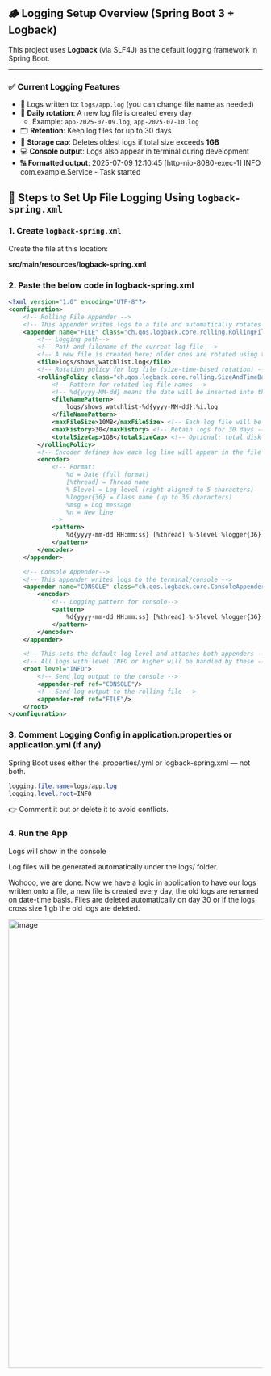 ## 🪵 Logging Setup Overview (Spring Boot 3 + Logback)

This project uses **Logback** (via SLF4J) as the default logging framework in Spring Boot.

---

### ✅ Current Logging Features

- 📄 Logs written to: `logs/app.log` (you can change file name as needed)
- 🔁 **Daily rotation**: A new log file is created every day
  - Example: `app-2025-07-09.log`, `app-2025-07-10.log`
- 🗂️ **Retention**: Keep log files for up to 30 days
- 💾 **Storage cap**: Deletes oldest logs if total size exceeds **1GB**
- 💻 **Console output**: Logs also appear in terminal during development
- 🔠 **Formatted output**: 2025-07-09 12:10:45 [http-nio-8080-exec-1] INFO com.example.Service - Task started

## 🧾 Steps to Set Up File Logging Using `logback-spring.xml`

### 1. Create `logback-spring.xml`

Create the file at this location:

**src/main/resources/logback-spring.xml**

### 2. Paste the below code in logback-spring.xml

```xml
<?xml version="1.0" encoding="UTF-8"?>
<configuration>
    <!-- Rolling File Appender -->
    <!-- This appender writes logs to a file and automatically rotates the file daily -->
    <appender name="FILE" class="ch.qos.logback.core.rolling.RollingFileAppender">
        <!-- Logging path-->
        <!-- Path and filename of the current log file -->
        <!-- A new file is created here; older ones are rotated using the policy below -->
        <file>logs/shows_watchlist.log</file>
        <!-- Rotation policy for log file (size-time-based rotation) -->
        <rollingPolicy class="ch.qos.logback.core.rolling.SizeAndTimeBasedRollingPolicy">
            <!-- Pattern for rotated log file names -->
            <!-- %d{yyyy-MM-dd} means the date will be inserted into the filename, %i is in incremental for same day files -->
            <fileNamePattern>
                logs/shows_watchlist-%d{yyyy-MM-dd}.%i.log
            </fileNamePattern>
            <maxFileSize>10MB</maxFileSize> <!-- Each log file will be rotated when it reaches 10MB -->
            <maxHistory>30</maxHistory> <!-- Retain logs for 30 days -->
            <totalSizeCap>1GB</totalSizeCap> <!-- Optional: total disk space used by all log files should not exceed 1GB -->
        </rollingPolicy>
        <!-- Encoder defines how each log line will appear in the file -->
        <encoder>
            <!-- Format:
                %d = Date (full format)
                [%thread] = Thread name
                %-5level = Log level (right-aligned to 5 characters)
                %logger{36} = Class name (up to 36 characters)
                %msg = Log message
                %n = New line
            -->
            <pattern>
                %d{yyyy-mm-dd HH:mm:ss} [%thread] %-5level %logger{36} - %msg%n
            </pattern>
        </encoder>
    </appender>

    <!-- Console Appender-->
    <!-- This appender writes logs to the terminal/console -->
    <appender name="CONSOLE" class="ch.qos.logback.core.ConsoleAppender">
        <encoder>
            <!-- Logging pattern for console-->
            <pattern>
                %d{yyyy-mm-dd HH:mm:ss} [%thread] %-5level %logger{36} - %msg%n
            </pattern>
        </encoder>
    </appender>

    <!-- This sets the default log level and attaches both appenders -->
    <!-- All logs with level INFO or higher will be handled by these -->
    <root level="INFO">
        <!-- Send log output to the console -->
        <appender-ref ref="CONSOLE"/>
        <!-- Send log output to the rolling file -->
        <appender-ref ref="FILE"/>
    </root>
</configuration>
```

### 3. Comment Logging Config in application.properties or application.yml (if any)
Spring Boot uses either the .properties/.yml or logback-spring.xml — not both.
```java
logging.file.name=logs/app.log
logging.level.root=INFO
```
👉 Comment it out or delete it to avoid conflicts.

### 4. Run the App
Logs will show in the console

Log files will be generated automatically under the logs/ folder.

Wohooo, we are done. Now we have a logic in application to have our logs written onto a file, a new file is created every day, the old logs are renamed on date-time basis.
Files are deleted automatically on day 30 or if the logs cross size 1 gb the old logs are deleted.

<img width="888" alt="image" src="https://github.com/user-attachments/assets/ff5b0fe5-9388-41b6-ae04-1d703e1a6852" />

